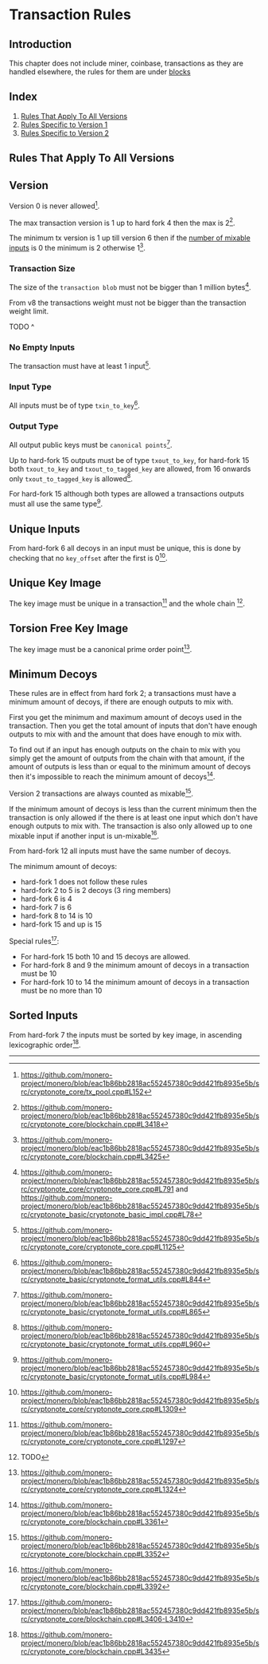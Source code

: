 # Transaction Rules

## Introduction

This chapter does not include miner, coinbase, transactions as they are handled elsewhere, the rules for them are under [blocks](blocks.md)

## Index

1. [Rules That Apply To All Versions](./transactions.md#rules-that-apply-to-all-versions)
2. [Rules Specific to Version 1](./transactions/pre_rct.md)
3. [Rules Specific to Version 2](./transactions/rct.md)

## Rules That Apply To All Versions

## Version

Version 0 is never allowed[^tx-v0].

The max transaction version is 1 up to hard fork 4 then the max is 2[^max-tx-version].

The minimum tx version is 1 up till version 6 then if the [number of mixable inputs](#minimum-decoys)
is 0 the minimum is 2 otherwise 1[^min-tx-version].

### Transaction Size

The size of the `transaction blob` must not be bigger than 1 million bytes[^tx-size-limit].

From v8 the transactions weight must not be bigger than the transaction weight limit.

TODO ^

### No Empty Inputs

The transaction must have at least 1 input[^no-empty-ins].

### Input Type

All inputs must be of type `txin_to_key`[^input-types].

### Output Type

All output public keys must be `canonical points`[^output-key-canonical].

Up to hard-fork 15 outputs must be of type `txout_to_key`, for hard-fork 15 both `txout_to_key` and `txout_to_tagged_key` are allowed, from 16 onwards only
`txout_to_tagged_key` is allowed[^output-types].

For hard-fork 15 although both types are allowed a transactions outputs must all use
the same type[^same-output-type].

## Unique Inputs

From hard-fork 6 all decoys in an input must be unique, this is done by checking that
no `key_offset` after the first is 0[^unique-inputs].

## Unique Key Image

The key image must be unique in a transaction[^key-images-in-tx] and the whole chain [^todo-ki-chain].

## Torsion Free Key Image

The key image must be a canonical prime order point[^torsion-free-keyimage].

## Minimum Decoys

These rules are in effect from hard fork 2; a transactions must have a minimum amount
of decoys, if there are enough outputs to mix with.

First you get the minimum and maximum amount of decoys used in the transaction. Then
you get the total amount of inputs that don't have enough outputs to mix with and the
amount that does have enough to mix with.

To find out if an input has enough outputs on the chain to mix with you simply get
the amount of outputs from the chain with that amount, if the amount of outputs is
less than or equal to the minimum amount of decoys then it's impossible to reach the
minimum amount of decoys[^input-mixable].

Version 2 transactions are always counted as mixable[^v2-ins-mixable].

If the minimum amount of decoys is less than the current minimum then the transaction
is only allowed if the there is at least one input which don't have enough outputs to
mix with. The transaction is also only allowed up to one mixable input if another
input is un-mixable[^tx-without-minimum-decoys].

From hard-fork 12 all inputs must have the same number of decoys.

The minimum amount of decoys:

- hard-fork 1 does not follow these rules
- hard-fork 2 to 5 is 2 decoys (3 ring members)
- hard-fork 6 is 4
- hard-fork 7 is 6
- hard-fork 8 to 14 is 10
- hard-fork 15 and up is 15

Special rules[^min-decoys-special-rules]:

- For hard-fork 15 both 10 and 15 decoys are allowed.
- For hard-fork 8 and 9 the minimum amount of decoys in a transaction must be 10
- For hard-fork 10 to 14 the minimum amount of decoys in a transaction must be no more than 10

## Sorted Inputs

From hard-fork 7 the inputs must be sorted by key image, in ascending lexicographic
order[^sorted-kis].

---

[^tx-v0]: <https://github.com/monero-project/monero/blob/eac1b86bb2818ac552457380c9dd421fb8935e5b/src/cryptonote_core/tx_pool.cpp#L152>

[^max-tx-version]: <https://github.com/monero-project/monero/blob/eac1b86bb2818ac552457380c9dd421fb8935e5b/src/cryptonote_core/blockchain.cpp#L3418>

[^min-tx-version]: <https://github.com/monero-project/monero/blob/eac1b86bb2818ac552457380c9dd421fb8935e5b/src/cryptonote_core/blockchain.cpp#L3425>

[^tx-size-limit]: <https://github.com/monero-project/monero/blob/eac1b86bb2818ac552457380c9dd421fb8935e5b/src/cryptonote_core/cryptonote_core.cpp#L791>
and <https://github.com/monero-project/monero/blob/eac1b86bb2818ac552457380c9dd421fb8935e5b/src/cryptonote_basic/cryptonote_basic_impl.cpp#L78>

[^no-empty-ins]: <https://github.com/monero-project/monero/blob/eac1b86bb2818ac552457380c9dd421fb8935e5b/src/cryptonote_core/cryptonote_core.cpp#L1125>

[^input-types]: <https://github.com/monero-project/monero/blob/eac1b86bb2818ac552457380c9dd421fb8935e5b/src/cryptonote_basic/cryptonote_format_utils.cpp#L844>

[^output-key-canonical]: <https://github.com/monero-project/monero/blob/eac1b86bb2818ac552457380c9dd421fb8935e5b/src/cryptonote_basic/cryptonote_format_utils.cpp#L865>

[^output-types]: <https://github.com/monero-project/monero/blob/eac1b86bb2818ac552457380c9dd421fb8935e5b/src/cryptonote_basic/cryptonote_format_utils.cpp#L960>

[^same-output-type]: <https://github.com/monero-project/monero/blob/eac1b86bb2818ac552457380c9dd421fb8935e5b/src/cryptonote_basic/cryptonote_format_utils.cpp#L984>

[^unique-inputs]: <https://github.com/monero-project/monero/blob/eac1b86bb2818ac552457380c9dd421fb8935e5b/src/cryptonote_core/cryptonote_core.cpp#L1309>

[^key-images-in-tx]: <https://github.com/monero-project/monero/blob/eac1b86bb2818ac552457380c9dd421fb8935e5b/src/cryptonote_core/cryptonote_core.cpp#L1297>

[^todo-ki-chain]: TODO

[^torsion-free-keyimage]: <https://github.com/monero-project/monero/blob/eac1b86bb2818ac552457380c9dd421fb8935e5b/src/cryptonote_core/cryptonote_core.cpp#L1324>

[^input-mixable]: <https://github.com/monero-project/monero/blob/eac1b86bb2818ac552457380c9dd421fb8935e5b/src/cryptonote_core/blockchain.cpp#L3361>

[^v2-ins-mixable]: <https://github.com/monero-project/monero/blob/eac1b86bb2818ac552457380c9dd421fb8935e5b/src/cryptonote_core/blockchain.cpp#L3352>

[^tx-without-minimum-decoys]: <https://github.com/monero-project/monero/blob/eac1b86bb2818ac552457380c9dd421fb8935e5b/src/cryptonote_core/blockchain.cpp#L3392>

[^min-decoys-special-rules]: <https://github.com/monero-project/monero/blob/eac1b86bb2818ac552457380c9dd421fb8935e5b/src/cryptonote_core/blockchain.cpp#L3406-L3410>

[^sorted-kis]: <https://github.com/monero-project/monero/blob/eac1b86bb2818ac552457380c9dd421fb8935e5b/src/cryptonote_core/blockchain.cpp#L3435>
